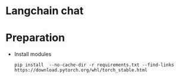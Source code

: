 # Langchain chat

# Preparation

- Install modules
	```
	pip install  --no-cache-dir -r requirements.txt --find-links https://download.pytorch.org/whl/torch_stable.html
	```